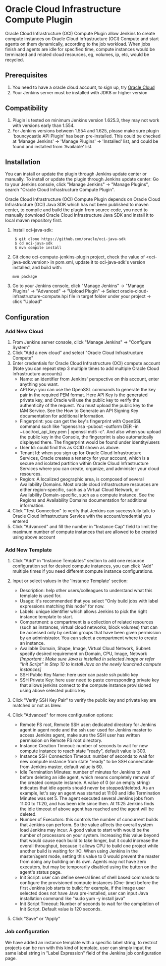 # Oracle Cloud Infrastructure Compute Plugin

Oracle Cloud Infrastructure (OCI) Compute Plugin allow Jenkins to create compute instances on Oracle Cloud Infrastructure (OCI) Compute and start agents on them dynamically, according to the job workload. When jobs finish and agents are idle for specified time, compute instances would be terminated and related cloud resources, eg, volumes, ip, etc,  would be recycled.  

## Prerequisites

1. You need to have a oracle cloud account, to sign up, try [Oracle Cloud](https://cloud.oracle.com/en_US/tryit)
2. Your Jenkins server must be installed with JDK8 or higher version

## Compatibility
1. Plugin is tested on minimum Jenkins version 1.625.3, they may not work with versions early than 1.554.
2. For Jenkins versions between 1.554 and 1.625, please make sure plugin 'bouncycastle API Plugin' has been pre-installed. This could be checked at 'Manage Jenkins' -> 'Manage Plugins' -> 'Installed' list, and could be found and installed from 'Available' list. 

## Installation
You can install or update the plugin through Jenkins update center or manually.
To install or update the plugin through Jenkins update center: Go to your Jenkins console, click "Manage Jenkins" -> "Manage Plugins", search "Oracle Cloud Infrastructure Compute Plugin".

Oracle Cloud Infrastructure (OCI) Compute Plugin depends on Oracle Cloud Infrastructure (OCI) Java SDK which has not been published to maven center, to compile and build the plugin from source code, you need to manually download Oracle Cloud Infrastructure Java SDK and install it to local maven repository first.

1. Install oci-java-sdk:
   ```
    $ git clone https://github.com/oracle/oci-java-sdk
    $ cd oci-java-sdk
    $ mvn compile install
   ```
2. Git clone oci-compute-jenkins-plugin project, check the value of <oci-java-sdk.version> in pom.xml, update it to oci-java-sdk's version installed, and build with:
   ```
   mvn package
   ```
3. Go to your Jenkins console, click "Manage Jenkins" -> "Manage Plugins" -> "Advanced" -> "Upload Plugin" -> Select oracle-cloud-infrastructure-compute.hpi file in target folder under your project -> click "Upload"


## Configuration 

### Add New Cloud
1. From Jenkins server console, click "Manage Jenkins" -> "Configure System"
2. Click "Add a new cloud" and select "Oracle Cloud Infrastructure Compute"
3. Enter credentials for Oracle Cloud Infrastructure (OCI) compute account (Note you can repeat step 3 multiple times to add multiple Oracle Cloud Infrastructure accounts)
   - Name: an identifier from Jenkins' perspective on this account, enter anything you want.
   - API Key: you can use the OpenSSL commands to generate the key pair in the required PEM format. Here API Key is the generated private key, and Oracle will use the public key to verify the authenticity of the request. You must upload the public key to the IAM Service. See the How to Generate an API Signing Key documentation for additional information.
   - Fingerprint: you can get the key's fingerprint with OpenSSL command such like "opensslrsa -pubout -outform DER -in ~/.oci/oci_api_key.pem | openssl md5 -c". And also when you upload the public key in the Console, the fingerprint is also automatically displayed there. The fingerprint would be found under identity/users
   - User Id: could find this as OCID shown as above.
   - Tenant Id: when you sign up for Oracle Cloud Infrastructure Services, Oracle creates a tenancy for your account, which is a secure and isolated partition within Oracle Cloud Infrastructure Services where you can create, organize, and administer your cloud resources.
   - Region: A localized geographic area, is composed of several Availability Domains. Most oracle cloud infrastructure resources are either region-specific, such as a Virtual Cloud Network, or Availability Domain-specific, such as a compute instance. See the Regions and Availability Domains documentation for additional information.
4. Click "Test Connection" to verify that Jenkins can successfully talk to Oracle Cloud Infrastructure Service with the account/credential you entered
5. Click "Advanced" and fill the number in "Instance Cap" field to limit the maximum number of compute instances that are allowed to be created using above account

### Add New Template
1. Click "Add" in "Instance Templates" section to add one resource configuration set for desired compute instances, you can click "Add" multiple times if you need different compute instance configurations.

2. Input or select values in the 'Instance Template' section:
   - Description: help other users/colleagues to understand what this template is used for.
   - Usage: it's recommended that you select "Only build jobs with label expressions matching this node" for now.
   - Labels: unique identifier which allows Jenkins to pick the right instance template to start.
   - Compartment: a compartment is a collection of related resources (such as instances, virtual cloud networks, block volumes) that can be accessed only by certain groups that have been given permission by an administrator. You can select a compartment where to create an instance.
   - Available Domain, Shape, Image, Virtual Cloud Network, Subnet: specify desired requirement on Domain, CPU, Image, Network *[Important : Make sure Java is installed in selected image or refer "Init Script" in Step 10 to install Java on the newly launched compute instances]*
   - SSH Public Key Name: here user can paste ssh public key
   - SSH Private Key: here user need to paste corresponding private key that allows jenkins connect to the compute instance provisioned using above selected public key.

4. Click "Verify SSH Key Pair" to verify the public key and private key are matched or not as blew.

5. Click "Advanced" for more configuration options:
   - Remote FS root, Remote SSH user: dedicated directory for Jenkins agent in agent node and the ssh user used for Jenkins master to access Jenkins agent, make sure the SSH user has written permission on Remote FS root directory.
   - Instance Creation Timeout: number of seconds to wait for new compute instance to reach state "ready", default value is 300. 
   - Instance SSH Connection Timeout: number of seconds to wait for new compute instance from state "ready" to be SSH connectable from Jenkins master, default value is 60.
   - Idle Termination Minutes: number of minutes for Jenkins to wait before deleting an idle agent, which means completely removal of the created compute instance. A value of 0 (or an empty string) indicates that idle agents should never be stopped/deleted. As an example, let's say an agent was started at 11:00 and Idle Termination Minutes was set 5. The agent executed several Jenkins jobs from 11:00 to 11:20, and has been idle since then. At 11:25 Jenkins finds the idle timeout of above agent has reached and the agent will be deleted. 
   - Number of Executors: this controls the number of concurrent builds that Jenkins can perform. So the value affects the overall system load Jenkins may incur. A good value to start with would be the number of processors on your system.
Increasing this value beyond that would cause each build to take longer, but it could increase the overall throughput, because it allows CPU to build one project while another build is waiting for I/O.
When using Jenkins in the master/agent mode, setting this value to 0 would prevent the master from doing any building on its own. Agents may not have zero executors, but may be temporarily disabled using the button on the agent's status page.
   - Init Script: user can define several lines of shell based commands to configure the provisioned compute instances (One-time) before the first Jenkins job starts to build; for example, if the image user selected does not have Java pre-installed, user can input Java installation command like "sudo yum -y install java"
   - Init Script Timeout: Number of seconds to wait for the completion of Init Script. Default value is 120 seconds.

6. Click "Save" or "Apply"

### Job configuration
We have added an instance template with a specific label string, to restrict projects can be run with this kind of template, user can simply input the same label string in "Label Expression"  field of  the Jenkins job configuration page.

